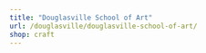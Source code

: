 ```yaml
---
title: "Douglasville School of Art"
url: /douglasville/douglasville-school-of-art/
shop: craft
---
```

